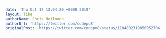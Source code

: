 ```yaml
---
date: 'Thu Oct 17 12:04:20 +0000 2019'
layout: like
authorName: Chris Heilmann
authorUrl: 'https://twitter.com/codepo8'
originalPost: 'https://twitter.com/codepo8/status/1184802319050952704'
---
```

